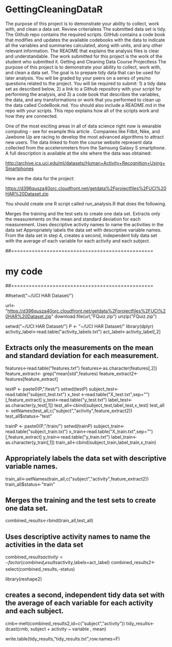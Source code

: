 # GettingCleaningDataR

The purpose of this project is to demonstrate your ability to collect, work with, and clean a data set.
Review criterialess 
The submitted data set is tidy.
The Github repo contains the required scripts.
GitHub contains a code book that modifies and updates the available codebooks with the data to indicate all the variables and summaries calculated, along with units, and any other relevant information.
The README that explains the analysis files is clear and understandable.
The work submitted for this project is the work of the student who submitted it.
Getting and Cleaning Data Course Projectless 
The purpose of this project is to demonstrate your ability to collect, work with, and clean a data set. The goal is to prepare tidy data that can be used for later analysis. You will be graded by your peers on a series of yes/no questions related to the project. You will be required to submit: 1) a tidy data set as described below, 2) a link to a Github repository with your script for performing the analysis, and 3) a code book that describes the variables, the data, and any transformations or work that you performed to clean up the data called CodeBook.md. You should also include a README.md in the repo with your scripts. This repo explains how all of the scripts work and how they are connected.

One of the most exciting areas in all of data science right now is wearable computing - see for example this article . Companies like Fitbit, Nike, and Jawbone Up are racing to develop the most advanced algorithms to attract new users. The data linked to from the course website represent data collected from the accelerometers from the Samsung Galaxy S smartphone. A full description is available at the site where the data was obtained:

http://archive.ics.uci.edu/ml/datasets/Human+Activity+Recognition+Using+Smartphones

Here are the data for the project:

https://d396qusza40orc.cloudfront.net/getdata%2Fprojectfiles%2FUCI%20HAR%20Dataset.zip

You should create one R script called run_analysis.R that does the following.

Merges the training and the test sets to create one data set.
Extracts only the measurements on the mean and standard deviation for each measurement.
Uses descriptive activity names to name the activities in the data set
Appropriately labels the data set with descriptive variable names.
From the data set in step 4, creates a second, independent tidy data set with the average of each variable for each activity and each subject.


##================================================
# my code 
##================================================



##setwd("~/UCI HAR Dataset/")

url<-"https://d396qusza40orc.cloudfront.net/getdata%2Fprojectfiles%2FUCI%20HAR%20Dataset.zip"
download.file(url,"FQuiz.zip")
unzip("FQuiz.zip")

setwd("~/UCI HAR Dataset/")
P <- "~/UCI HAR Dataset/"
library(dplyr)
activity_label<-read.table("activity_labels.txt")
act_label<-activity_label[,2]


## Extracts only the measurements on the mean and standard deviation for each measurement.
features<-read.table("features.txt")
features<-as.character(features[,2])
feature_extract<- grep("mean|std",features)
feature_extract2<-features[feature_extract]

testP <- paste0(P,"/test/")
setwd(testP)
subject_test<-read.table("subject_test.txt")
x_test <-read.table("X_test.txt",sep="")[,feature_extract]
y_test<-read.table("y_test.txt")
label_test<-as.character(y_test[,1])
test_all<-cbind(subject_test,label_test,x_test)
test_all <- setNames(test_all,c("subject","activity",feature_extract2))
test_all$status<-"test"

trainP <- paste0(P,"/train/")
setwd(trainP)
subject_train<-read.table("subject_train.txt")
x_train<-read.table("X_train.txt",sep="")[,feature_extract]
y_train<-read.table("y_train.txt")
label_train<-as.character(y_train[,1])
train_all<-cbind(subject_train,label_train,x_train)

## Appropriately labels the data set with descriptive variable names.
train_all<-setNames(train_all,c("subject","activity",feature_extract2))
train_all$status<-"train"

## Merges the training and the test sets to create one data set.
combined_results<-rbind(train_all,test_all)

## Uses descriptive activity names to name the activities in the data set
combined_results$activity<-factor(combined_results$activity,labels=act_label)
combined_results2<-select(combined_results,-status)

library(reshape2)
## creates a second, independent tidy data set with the average of each variable for each activity and each subject.
cmb<-melt(combined_results2,id=c("subject","activity"))
tidy_results<-dcast(cmb, subject + activity ~ variable , mean)

write.table(tidy_results,"tidy_results.txt",row.names=F)

